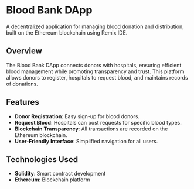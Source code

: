 # Blood Bank DApp

A decentralized application for managing blood donation and distribution, built on the Ethereum blockchain using Remix IDE.

## Overview

The Blood Bank DApp connects donors with hospitals, ensuring efficient blood management while promoting transparency and trust. This platform allows donors to register, hospitals to request blood, and maintains records of donations.

## Features

- **Donor Registration**: Easy sign-up for blood donors.
- **Request Blood**: Hospitals can post requests for specific blood types.
- **Blockchain Transparency**: All transactions are recorded on the Ethereum blockchain.
- **User-Friendly Interface**: Simplified navigation for all users.

## Technologies Used

- **Solidity**: Smart contract development
- **Ethereum**: Blockchain platform



